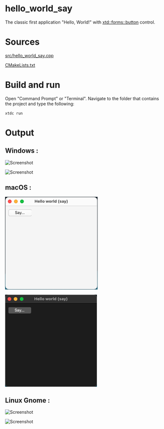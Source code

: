 # hello_world_say

The classic first application "Hello, World!" with [xtd::forms::button](../../../../src/xtd_forms/include/xtd/forms/button.hpp) control.

# Sources

[src/hello_world_say.cpp](src/hello_world_say.cpp)

[CMakeLists.txt](CMakeLists.txt)

# Build and run

Open "Command Prompt" or "Terminal". Navigate to the folder that contains the project and type the following:

```shell
xtdc run
```

# Output

## Windows :

![Screenshot](../../../../docs/pictures/examples/hello_world_say_w.png)

![Screenshot](../../../../docs/pictures/examples/hello_world_say_wd.png)

## macOS :

![Screenshot](../../../../docs/pictures/examples/hello_world_say_m.png)

![Screenshot](../../../../docs/pictures/examples/hello_world_say_md.png)

## Linux Gnome :

![Screenshot](../../../../docs/pictures/examples/hello_world_say_g.png)

![Screenshot](../../../../docs/pictures/examples/hello_world_say_gd.png)
